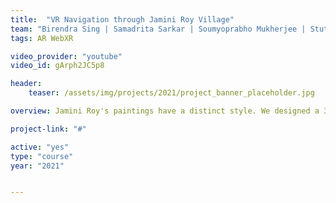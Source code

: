 ```yaml
---
title:  "VR Navigation through Jamini Roy Village"
team: "Birendra Sing | Samadrita Sarkar | Soumyoprabho Mukherjee | Stuti Prakashkumar"
tags: AR WebXR

video_provider: "youtube"
video_id: gArph2JC5p8

header:
    teaser: /assets/img/projects/2021/project_banner_placeholder.jpg

overview: Jamini Roy's paintings have a distinct style. We designed a 3D village showcasing his paintings, that can be experienced in VR.

project-link: "#" 

active: "yes"
type: "course"
year: "2021"


---
```

